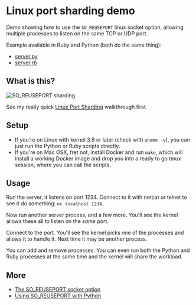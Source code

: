 Linux port sharding demo
========================

Demo showing how to use the `SO_REUSEPORT` linux socket option, allowing multiple processes to listen on the same TCP or UDP port.

Example available in Ruby and Python (both do the same thing):
- [server.py](root/src/server.py)
- [server.rb](root/src/server.rb)

What is this?
-------------

![SO_REUSEPORT sharding](slides/preview.png)

See my really quick [Linux Port Sharding](https://speakerdeck.com/joewalnes/linux-port-sharding) walkthrough first.

Setup
-----

- If you're on Linux with kernel 3.9 or later (check with `uname -v`), you can just run the Python or Ruby scripts directly.
- If you're on Mac OSX, fret not, install Docker and run `make`, which will install a working Docker image and drop you into a ready to go tmux session, where you can call the scripts.

Usage
-----

Run the server, it listens on port 1234. Connect to it with netcat or telnet to see it do something: `nc localhost 1234`.

Now run another server process, and a few more. You'll see the kernel allows these all to listen on the *same* port.

Connect to the port. You'll see the kernel picks one of the processes and allows it to handle it. Next time it may be another process.

You can add and remove processes. You can even run both the Python and Ruby processes at the same time and the kernel will share the workload.

More
----

* [The SO_REUSEPORT socket option](https://lwn.net/Articles/542629/)
* [Using SO_REUSEPORT with Python](http://www.giantflyingsaucer.com/blog/?p=4684)
